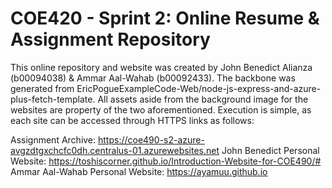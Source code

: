 # COE420 - Sprint 2: Online Resume & Assignment Repository
This online repository and website was created by John Benedict Alianza (b00094038) & Ammar Aal-Wahab (b00092433). 
The backbone was generated from EricPogueExampleCode-Web/node-js-express-and-azure-plus-fetch-template.
All assets aside from the background image for the websites are property of the two aforementioned.
Execution is simple, as each site can be accessed through HTTPS links as follows:

Assignment Archive: https://coe490-s2-azure-avgzdtgxchcfc0dh.centralus-01.azurewebsites.net
John Benedict Personal Website: https://toshiscorner.github.io/Introduction-Website-for-COE490/#
Ammar Aal-Wahab Personal Website: https://ayamuu.github.io
